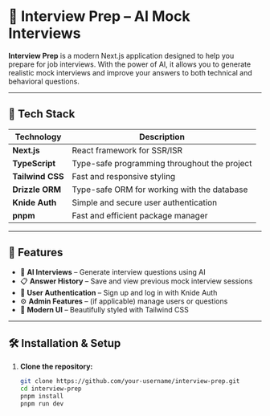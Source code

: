 # 🎯 Interview Prep – AI Mock Interviews

**Interview Prep** is a modern Next.js application designed to help you prepare for job interviews. With the power of AI, it allows you to generate realistic mock interviews and improve your answers to both technical and behavioral questions.

---

## 🚀 Tech Stack

| Technology       | Description                                      |
|------------------|--------------------------------------------------|
| **Next.js**       | React framework for SSR/ISR                      |
| **TypeScript**    | Type-safe programming throughout the project     |
| **Tailwind CSS**  | Fast and responsive styling                      |
| **Drizzle ORM**   | Type-safe ORM for working with the database      |
| **Knide Auth**    | Simple and secure user authentication            |
| **pnpm**          | Fast and efficient package manager               |

---

## 🧠 Features

- 🤖 **AI Interviews** – Generate interview questions using AI
- 📋 **Answer History** – Save and view previous mock interview sessions
- 🔐 **User Authentication** – Sign up and log in with Knide Auth
- ⚙️ **Admin Features** – (if applicable) manage users or questions
- 🎨 **Modern UI** – Beautifully styled with Tailwind CSS
 
---

## 🛠 Installation & Setup

1. **Clone the repository:**

   ```bash
   git clone https://github.com/your-username/interview-prep.git
   cd interview-prep
   pnpm install
   pnpm run dev
   ```